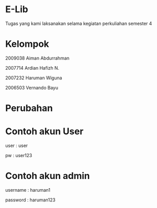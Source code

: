 # E-Lib

Tugas yang kami laksanakan selama kegiatan perkuliahan semester 4

# Kelompok

2009038  Aiman Abdurrahman

2007714  Ardian Hafizh N.

2007232   Haruman Wiguna

2006503   Vernando Bayu

# Perubahan

# Contoh akun User
user : user

pw   : user123

# Contoh akun admin
username : haruman1

password : haruman123
